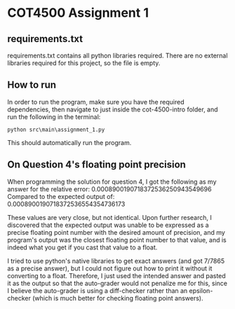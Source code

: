 # COT4500 Assignment 1
 
## requirements.txt
requirements.txt contains all python libraries required. There are no external libraries required for this project, so the file is empty.

## How to run
In order to run the program, make sure you have the required dependencies, then navigate to just inside the cot-4500-intro folder, and run the following in the terminal:
```
python src\main\assignment_1.py
```
This should automatically run the program.

## On Question 4's floating point precision
When programming the solution for question 4, I got the following as my answer for the relative error:
0.0008900190718372536250943549696
Compared to the expected output of:
0.0008900190718372536554354736173

These values are very close, but not identical. Upon further research, I discovered that the expected output was unable to be expressed as a precise floating point number with the desired amount of precision, and my program's output was the closest floating point number to that value, and is indeed what you get if you cast that value to a float.

I tried to use python's native libraries to get exact answers (and got 7/7865 as a precise answer), but I could not figure out how to print it without it converting to a float. Therefore, I just used the intended answer and pasted it as the output so that the auto-grader would not penalize me for this, since I believe the auto-grader is using a diff-checker rather than an epsilon-checker (which is much better for checking floating point answers).
